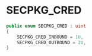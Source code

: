 # SECPKG\_CRED

```csharp
public enum SECPKG_CRED : uint
{
    SECPKG_CRED_INBOUND = 1U,
    SECPKG_CRED_OUTBOUND = 2U,
}
```

